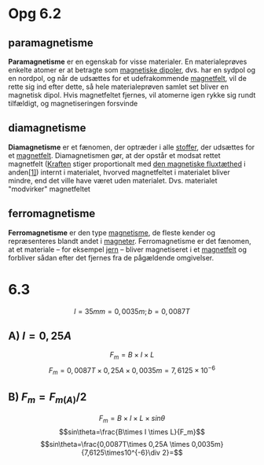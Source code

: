 # Opg 6.2

## paramagnetisme
**Paramagnetisme** er en egenskab for visse materialer. En materialeprøves enkelte atomer er at betragte som [magnetiske dipoler](https://da.wikipedia.org/w/index.php?title=Magnetisk_dipol&action=edit&redlink=1 "Magnetisk dipol (ikke skrevet endnu)"), dvs. har en sydpol og en nordpol, og når de udsættes for et udefrakommende [magnetfelt](https://da.wikipedia.org/wiki/Magnetfelt "Magnetfelt"), vil de rette sig ind efter dette, så hele materialeprøven samlet set bliver en magnetisk dipol. Hvis magnetfeltet fjernes, vil atomerne igen rykke sig rundt tilfældigt, og magnetiseringen forsvinde


## diamagnetisme
**Diamagnetisme** er et fænomen, der optræder i alle [stoffer](https://da.wikipedia.org/wiki/Stof_(fysik) "Stof (fysik)"), der udsættes for et [magnetfelt](https://da.wikipedia.org/wiki/Magnetfelt "Magnetfelt"). Diamagnetismen gør, at der opstår et modsat rettet magnetfelt ([Kraften](https://da.wikipedia.org/wiki/Kraft "Kraft") stiger proportionalt med [den magnetiske fluxtæthed](https://da.wikipedia.org/w/index.php?title=Magnetisk_fluxt%C3%A6thed&action=edit&redlink=1 "Magnetisk fluxtæthed (ikke skrevet endnu)") i anden[[1]](https://da.wikipedia.org/wiki/Diamagnetisme#cite_note-runl-1)) internt i materialet, hvorved magnetfeltet i materialet bliver mindre, end det ville have været uden materialet. Dvs. materialet "modvirker" magnetfeltet


## ferromagnetisme
**Ferromagnetisme** er den type [magnetisme](https://da.wikipedia.org/wiki/Magnetisme "Magnetisme"), de fleste kender og repræsenteres blandt andet i [magneter](https://da.wikipedia.org/wiki/Magnet "Magnet"). Ferromagnetisme er det fænomen, at et materiale – for eksempel [jern](https://da.wikipedia.org/wiki/Jern "Jern") – bliver magnetiseret i et [magnetfelt](https://da.wikipedia.org/wiki/Magnetfelt "Magnetfelt") og forbliver sådan efter det fjernes fra de pågældende omgivelser.

# 6.3
$$l=35mm=0,0035m; b=0,0087T$$
## A) $I=0,25A$

$$F_m=B\times I \times L$$
$$F_m=0,0087T\times0,25A\times0,0035m=7,6125\times10^{-6}$$
## B) $F_m=F_{m (A)}/2$


$$F_m=B\times I \times L\times sin\theta$$
$$sin\theta=\frac{B\times I \times L}{F_m}$$
$$sin\theta=\frac{0,0087T\times 0,25A \times 0,0035m}{7,6125\times10^{-6}\div 2}=$$


